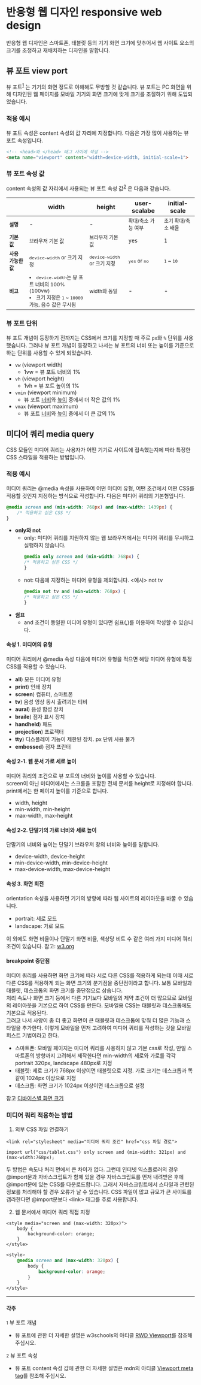 # 반응형 웹 디자인 responsive web design
반응형 웹 디자인은 스마트폰, 태블릿 등의 기기 화면 크기에 맞추어서 웹 사이트 요소의 크기를 조정하고 재배치하는 디자인을 말합니다.

## 뷰 포트 view port
 뷰 포트<sup><a href="#footnote1">1</a></sup> 는 기기의 화면 정도로 이해해도 무방할 것 같습니다. 뷰 포트는 PC 화면을 위해 디자인된 웹 페이지를 모바일 기기의 화면 크기에 맞게 크기를 조절하기 위해 도입되었습니다.


### 적용 예시
뷰 포트 속성은 content 속성의 값 자리에 지정합니다. 다음은 가장 많이 사용하는 뷰 포트 속성입니다.

```html
<!-- <head>와 </head> 태그 사이에 작성 -->
<meta name="viewport" content="width=device-width, initial-scale=1">
```

### 뷰 포트 속성 값
content 속성의 값 자리에서 사용되는 뷰 포트 속성 값<sup><a href="#footnote2">2</a></sup> 은 다음과 같습니다.

| | width | height | user-scalabe | initial-scale |
| -- | -- | -- | -- | -- |
| <small>**설명**</small> | - | - | <small>확대/축소 가능 여부</small> | <small>초기 확대/축소 배율</small> |
| <small>**기본 값**</small> | <small>브라우저 기본 값<small> | <small>브라우저 기본 값<small> | `yes` | `1` |
| <small>**사용 가능한 값**</small> | <small>`device-width` or 크기 지정</small> | <small>`device-width` or 크기 지정</small> | <small>`yes` or `no`</small> | <small>`1` ~ `10`</small> |
| <small>**비고**</small> | <small><li>`device-width`는 뷰 포트 너비의 100% (100vw)<li>크기 지정은 `1` ~ `10000` 가능, 음수 값은 무시됨</li><small> | <small>width와 동일</small> | - | - |

### 뷰 포트 단위
뷰 포트 개념이 등장하기 전까지는 CSS에서 크기를 지정할 때 주로 `px`와 `%` 단위를 사용했습니다. 그러나 뷰 포트 개념이 등장하고 나서는 뷰 포트의 너비 또는 높이를 기준으로 하는 단위를 사용할 수 있게 되었습니다.

- `vw` (viewport width)
    -  1vw =  뷰 포트 너비의 1%
- `vh` (viewport height)
    - 1vh = 뷰 포트 높이의 1%
- `vmin` (viewport minimum)
    - 뷰 포트 <u>너비</u>와 <u>높이</u> 중에서 더 작은 값의 1%
- `vmax` (viewport maximum)
    - 뷰 포트 <u>너비</u>와 <u>높이</u> 중에서 더 큰 값의 1% 


## 미디어 쿼리 media query

CSS 모듈인 미디어 쿼리는 사용자가 어떤 기기로 사이트에 접속했는지에 따라 특정한 CSS 스타일을 적용하는 방법입니다.

### 적용 예시
미디어 쿼리는 @media 속성을 사용하여 어떤 미디어 유형, 어떤 조건에서 어떤 CSS를 적용할 것인지 지정하는 방식으로 작성합니다. 다음은 미디어 쿼리의 기본형입니다.

```CSS
@media screen and (min-width: 768px) and (max-width: 1439px) {
    /* 적용하고 싶은 CSS */
}
```

- **only와 not**
    - only: 미디어 쿼리를 지원하지 않는 웹 브라우저에서는 미디어 쿼리를 무시하고 실행하지 않습니다.
        ```CSS
        @media only screen and (min-width: 768px) {
        /* 적용하고 싶은 CSS */
        }
        ```
    - not: 다음에 지정하는 미디어 유형을 제외합니다. <예시> not tv
        ```CSS
        @media not tv and (min-width: 768px) {
        /* 적용하고 싶은 CSS */
        }
        ```
- **쉼표**
    - and 조건이 동일한 미디어 유형이 있다면 쉼표(,)를 이용하여 작성할 수 있습니다.


#### 속성 1. 미디어의 유형
미디어 쿼리에서 @media 속성 다음에 미디어 유형을 적으면 해당 미디어 유형에 특정 CSS를 적용할 수 있습니다.
- **all**) 모든 미디어 유형
- **print**) 인쇄 장치
- **screen**) 컴퓨터, 스마트폰
- **tv**) 음성 영상 동시 출려괴는 티비
- **aural**) 음성 합성 장치
- **braile**) 점자 표시 장치
- **handheld**) 패드
- **projection**) 프로젝터
- **tty**) 디스플레이 기능이 제한된 장치. px 단위 사용 불가
- **embossed**) 점자 프린터

#### 속성 2-1. 웹 문서 가로 세로 높이
미디어 쿼리의 조건으로 뷰 포트의 너비와 높이를 사용할 수 있습니다.  
screen이 아닌 미디어에서는 스크롤을 포함한 전체 문서를 height로 지정해야 합니다.
print에서는 한 페이지 높이를 기준으로 합니다.

- width, height
- min-width, min-height
- max-width, max-height

#### 속성 2-2. 단말기의 가로 너비와 세로 높이
단말기의 너비와 높이는 단말기 브라우저 창의 너비와 높이를 말합니다.
- device-width, device-height
- min-device-width, min-device-height
- max-device-width, max-device-height


#### 속성 3. 화면 회전
orientation 속성을 사용하면 기기의 방향에 따라 웹 사이트의 레이아웃을 바꿀 수 있습니다.
- portrait: 세로 모드
- landscape: 가로 모드

이 외에도 화면 비율이나 단말기 화면 비율, 색상당 비트 수 같은 여러 가지 미디어 쿼리 조건이 있습니다. 참고: [w3.org](https://www.w3.org/TR/mediaqueries-3/)

#### breakpoint 중단점
미디어 쿼리를 사용하면 화면 크기에 따라 서로 다른 CSS를 적용하게 되는데 이때 서로 다른 CSS를 적용하게 되는 화면 크기의 분기점을 중단점이라고 합니다. 보통 모바일과 태블릿, 데스크톱의 화면 크기를 중단점으로 삼습니다.  
처리 속도나 화면 크기 등에서 다른 기기보다 모바일의 제약 조건이 더 많으므로 모바일의 레이아웃을 기본으로 하여 CSS를 만든다. 모바일용 CSS는 태블릿과 데스크톱에도 기본으로 적용된다.   
그러고 나서 사양이 좀 더 좋고 화면이 큰 태블릿과 데스크톱에 맞춰 더 많은 기능과 스타일을 추가한다. 
이렇게 모바일을 먼저 고려하여 미디어 쿼리를 작성하는 것을 모바일 퍼스트 기법이라고 한다. 

- 스마트폰: 모바일 페이지는 미디어 쿼리를 사용하지 않고 기본 css로 작성, 만일 스마트폰의 방향까지 고려해서 제작한다면 min-width의 세로와 가로를 각각 portrait 320px, landscape 480px로 지정
- 태블릿: 세로 크기가 768px 이상이면 태블릿으로 지정. 가로 크기는 데스크톱과 똑같이 1024px 이상으로 지정
- 데스크톱: 화면 크기가 1024px 이상이면 데스크톱으로 설정

참고 [디바이스별 화면 크기](yesviz.com/devices.php)

### 미디어 쿼리 적용하는 방법

1. 외부 CSS 파일 연결하기
```
<link rel="stylesheet" media="미디어 쿼리 조건" href="css 파일 경로">
```

```
import url("css/tablet.css") only screen and (min-width: 321px) and (max-width:768px);
```

두 방법은 속도나 처리 면에서 큰 차이가 없다. 
그런데 인터넷 익스플로러의 경우 @import문과 자바스크립트가 함께 있을 경우 자바스크립트를 먼저 내려받은 후에 @import문에 있는 CSS를 다운로드합니다. 
그래서 자바스크립트에서 스타일과 관련된 정보를 처리해야 할 경우 오류가 날 수 있습니다. 
CSS 파일이 많고 규모가 큰 사이트를 갭라한다면 @import문보다 \<link\> 태그를 주로 사용합니다. 

2. 웹 문서에서 미디어 쿼리 직접 지정
```
<style media="screen and (max-width: 320px)">
    body {
        background-color: orange;
    }
</style>
``` 
```CSS
<style>
    @media screen and (max-width: 320px) {
        body {
            background-color: orange;
        }
    }
</style>
``` 

---
#### 각주

<p id="footnote1"><small>1</small> 뷰 포트 개념</p>

- 뷰 포트에 관한 더 자세한 설명은 w3schools의 아티클 [RWD Viewport](https://www.w3schools.com/css/css_rwd_viewport.asp)를 참조해주십시오.

<p id="footnote2"><small>2</small> 뷰 포트 속성</p>

- 뷰 포트 content 속성 값에 관한 더 자세한 설명은 mdn의 아티클 [Viewport meta tag](https://developer.mozilla.org/ko/docs/Web/HTML/Viewport_meta_tag)를 참조해 주십시오.
